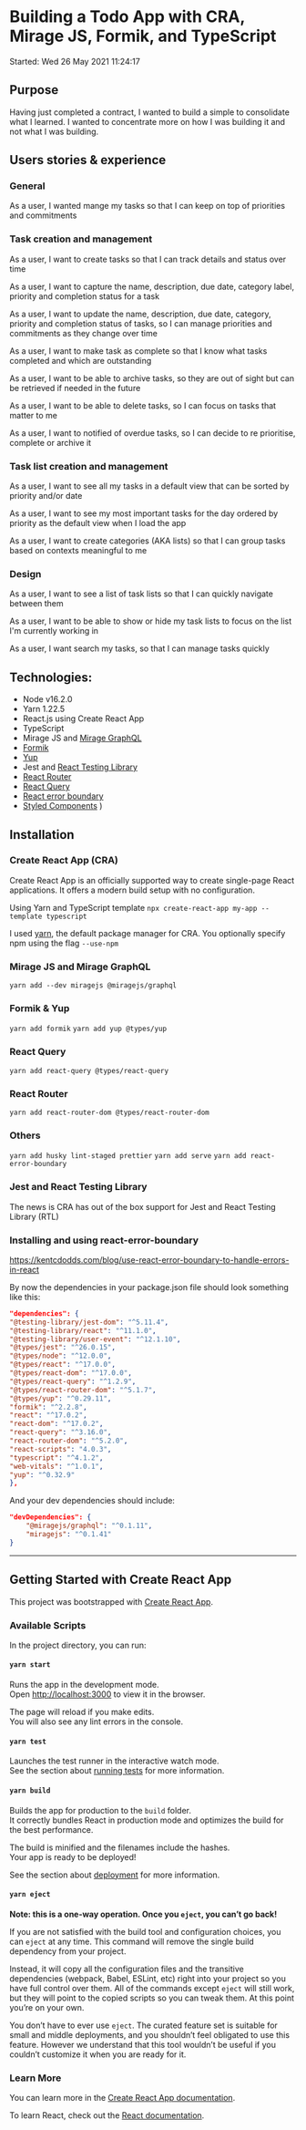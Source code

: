 # Building a Todo App with CRA, Mirage JS, Formik, and TypeScript

Started: Wed 26 May 2021 11:24:17

## Purpose

Having just completed a contract, I wanted to build a simple to consolidate what I learned. I wanted to concentrate more
on how I was building it and not what I was building.

## Users stories & experience

### General

As a user, I wanted mange my tasks so that I can keep on top of priorities and commitments

### Task creation and management

As a user, I want to create tasks so that I can track details and status over time

As a user, I want to capture the name, description, due date, category label, priority and completion status for a task

As a user, I want to update the name, description, due date, category, priority and completion status of tasks, so I can
manage priorities and commitments as they change over time

As a user, I want to make task as complete so that I know what tasks completed and which are outstanding

As a user, I want to be able to archive tasks, so they are out of sight but can be retrieved if needed in the future

As a user, I want to be able to delete tasks, so I can focus on tasks that matter to me

As a user, I want to notified of overdue tasks, so I can decide to re prioritise, complete or archive it

### Task list creation and management

As a user, I want to see all my tasks in a default view that can be sorted by priority and/or date

As a user, I want to see my most important tasks for the day ordered by priority as the default view when I load the app

As a user, I want to create categories (AKA lists) so that I can group tasks based on contexts meaningful to me

### Design

As a user, I want to see a list of task lists so that I can quickly navigate between them

As a user, I want to be able to show or hide my task lists to focus on the list I'm currently working in

As a user, I want search my tasks, so that I can manage tasks quickly

## Technologies:

- Node v16.2.0
- Yarn 1.22.5
- React.js using Create React App
- TypeScript
- Mirage JS and [Mirage GraphQL](https://github.com/miragejs/graphql)
- [Formik](https://formik.org/)
- [Yup](https://github.com/jquense/yup)
- Jest and [React Testing Library](https://testing-library.com/)
- [React Router](https://reactrouter.com/)
- [React Query](https://react-query.tanstack.com/)
- [React error boundary](https://www.npmjs.com/package/react-error-boundary)
- [Styled Components](https://www.npmjs.com/package/react-error-boundary)
  )

## Installation

### Create React App (CRA)
Create React App is an officially supported way to create single-page React applications. It offers a modern build setup with no configuration.

Using Yarn and TypeScript template 
`npx create-react-app my-app --template typescript`

I used [yarn](https://yarnpkg.com/), the default package manager for CRA. You optionally specify npm using the flag `--use-npm`

### Mirage JS and Mirage GraphQL
`yarn add --dev miragejs @miragejs/graphql`

### Formik & Yup

`yarn add formik`
`yarn add yup @types/yup`

### React Query

`yarn add react-query @types/react-query`

### React Router

`yarn add react-router-dom @types/react-router-dom`

### Others

`yarn add husky lint-staged prettier`
`yarn add serve`
`yarn add react-error-boundary`

### Jest and React Testing Library

The news is CRA has out of the box support for Jest and React Testing Library (RTL)

### Installing and using react-error-boundary

https://kentcdodds.com/blog/use-react-error-boundary-to-handle-errors-in-react

By now the dependencies in your package.json file should look something like this:

```json
"dependencies": {
"@testing-library/jest-dom": "^5.11.4",
"@testing-library/react": "^11.1.0",
"@testing-library/user-event": "^12.1.10",
"@types/jest": "^26.0.15",
"@types/node": "^12.0.0",
"@types/react": "^17.0.0",
"@types/react-dom": "^17.0.0",
"@types/react-query": "^1.2.9",
"@types/react-router-dom": "^5.1.7",
"@types/yup": "^0.29.11",
"formik": "^2.2.8",
"react": "^17.0.2",
"react-dom": "^17.0.2",
"react-query": "^3.16.0",
"react-router-dom": "^5.2.0",
"react-scripts": "4.0.3",
"typescript": "^4.1.2",
"web-vitals": "^1.0.1",
"yup": "^0.32.9"
},
```

And your dev dependencies should include: 
```json
"devDependencies": {
    "@miragejs/graphql": "^0.1.11",
    "miragejs": "^0.1.41"
}
```


---

## Getting Started with Create React App

This project was bootstrapped with [Create React App](https://github.com/facebook/create-react-app).

### Available Scripts

In the project directory, you can run:

#### `yarn start`

Runs the app in the development mode.\
Open [http://localhost:3000](http://localhost:3000) to view it in the browser.

The page will reload if you make edits.\
You will also see any lint errors in the console.

#### `yarn test`

Launches the test runner in the interactive watch mode.\
See the section about [running tests](https://facebook.github.io/create-react-app/docs/running-tests) for more information.

#### `yarn build`

Builds the app for production to the `build` folder.\
It correctly bundles React in production mode and optimizes the build for the best performance.

The build is minified and the filenames include the hashes.\
Your app is ready to be deployed!

See the section about [deployment](https://facebook.github.io/create-react-app/docs/deployment) for more information.

#### `yarn eject`

**Note: this is a one-way operation. Once you `eject`, you can’t go back!**

If you are not satisfied with the build tool and configuration choices, you can `eject` at any time. This command will remove the single build dependency from your project.

Instead, it will copy all the configuration files and the transitive dependencies (webpack, Babel, ESLint, etc) right into your project so you have full control over them. All of the commands except `eject` will still work, but they will point to the copied scripts so you can tweak them. At this point you’re on your own.

You don’t have to ever use `eject`. The curated feature set is suitable for small and middle deployments, and you shouldn’t feel obligated to use this feature. However we understand that this tool wouldn’t be useful if you couldn’t customize it when you are ready for it.

### Learn More

You can learn more in the [Create React App documentation](https://facebook.github.io/create-react-app/docs/getting-started).

To learn React, check out the [React documentation](https://reactjs.org/).

